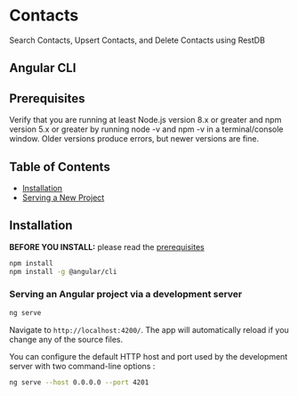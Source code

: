 # Contacts
Search Contacts, Upsert Contacts, and Delete Contacts using RestDB


## Angular CLI

## Prerequisites

Verify that you are running at least Node.js version 8.x or greater and npm version 5.x or greater by running node -v and npm -v in a terminal/console window. Older versions produce errors, but newer versions are fine.

## Table of Contents

* [Installation](#installation)
* [Serving a New Project](#serving-an-angular-project-via-a-development-server)


## Installation

**BEFORE YOU INSTALL:** please read the [prerequisites](#prerequisites)
```bash
npm install
npm install -g @angular/cli

```

### Serving an Angular project via a development server

```bash
ng serve
```
Navigate to `http://localhost:4200/`. The app will automatically reload if you change any of the source files.

You can configure the default HTTP host and port used by the development server with two command-line options :

```bash
ng serve --host 0.0.0.0 --port 4201
```
